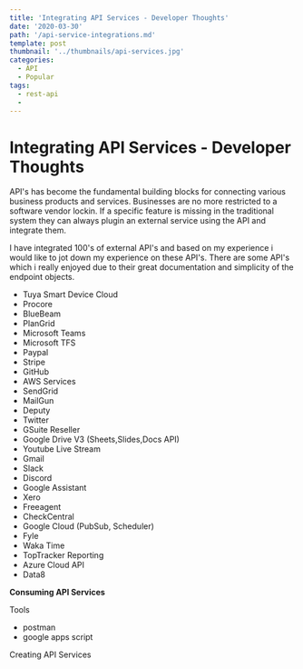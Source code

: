 ```yaml
---
title: 'Integrating API Services - Developer Thoughts'
date: '2020-03-30'
path: '/api-service-integrations.md'
template: post
thumbnail: '../thumbnails/api-services.jpg'
categories:
  - API
  - Popular
tags:
  - rest-api
  - 
---
```


# Integrating API Services - Developer Thoughts

API's has become the fundamental building blocks for connecting various business products and services. Businesses are no more restricted to a software vendor lockin. If a specific feature is missing in the traditional system they can always plugin an external service using the API and integrate them.

I have integrated 100's of external API's and based on my experience i would like to jot down my experience  on these API's. There are some API's which i really enjoyed due to their great documentation and simplicity of the endpoint objects. 



- Tuya Smart Device Cloud
- Procore
- BlueBeam
- PlanGrid
- Microsoft Teams 
- Microsoft TFS
- Paypal
- Stripe
- GitHub
- AWS Services
- SendGrid
- MailGun
- Deputy
- Twitter
- GSuite Reseller 
- Google Drive V3 (Sheets,Slides,Docs API)
- Youtube Live Stream
- Gmail 
- Slack
- Discord
- Google Assistant
- Xero
- Freeagent
- CheckCentral
- Google Cloud (PubSub, Scheduler)
- Fyle
- Waka Time
- TopTracker Reporting
- Azure Cloud API
- Data8



**Consuming API Services**

Tools

- postman
- google apps script

Creating API Services